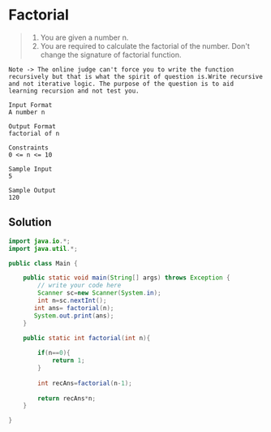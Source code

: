 # Factorial

> 1. You are given a number n.
> 2. You are required to calculate the factorial of the number. Don't change the signature of factorial function.

```text
Note -> The online judge can't force you to write the function recursively but that is what the spirit of question is.Write recursive and not iterative logic. The purpose of the question is to aid learning recursion and not test you.

Input Format
A number n

Output Format
factorial of n

Constraints
0 <= n <= 10

Sample Input
5

Sample Output
120
```
## Solution
```java
import java.io.*;
import java.util.*;

public class Main {

    public static void main(String[] args) throws Exception {
        // write your code here
        Scanner sc=new Scanner(System.in);
        int n=sc.nextInt();
       int ans= factorial(n);
       System.out.print(ans);
    }

    public static int factorial(int n){
        
        if(n==0){
            return 1;
        }
        
        int recAns=factorial(n-1);
        
        return recAns*n;
    }

}
```